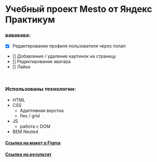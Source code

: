 # Учебный проект Mesto от Яндекс Практикум

### вававава:
- [x] Редактирование профиля пользователя через попап
- [] Добавление / удаление картинок на страницу
- [] Редактирование аватара
- [] Лайки

<br>

### Использованы технологии:
- HTML
- CSS
  - Адаптивная верстка
  - flex / grid
- JS
  - работа с DOM
- BEM Nested


#### **[Ссылка на макет в Figma](https://www.figma.com/file/2cn9N9jSkmxD84oJik7xL7/JavaScript.-Sprint-4?node-id=0%3A1)**

#### **[Ссылка на результат](https://broman22.github.io/mesto/)**